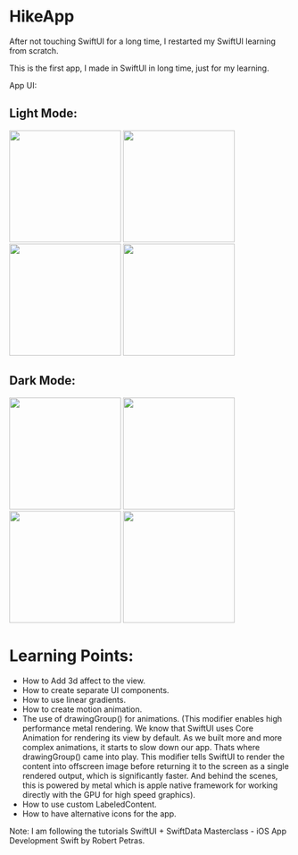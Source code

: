 # HikeApp

After not touching SwiftUI for a long time, I restarted my SwiftUI learning from scratch.

This is the first app, I made in SwiftUI in long time, just for my learning.

App UI:

## Light Mode:

<img src="https://github.com/Saamu02/HikeApp/assets/126147404/f8704c86-5132-4c2f-b007-b87799196a0d" width="200" />
<img src="https://github.com/Saamu02/HikeApp/assets/126147404/b9a368d2-5008-477b-b02b-4f8a31276e2e" width="200" />
<img src="https://github.com/Saamu02/HikeApp/assets/126147404/12c97b06-3295-4772-8fea-59db9ef13f4c" width="200" />
<img src="https://github.com/Saamu02/HikeApp/assets/126147404/304d77d8-91de-48af-8a2f-85638518a327" width="200" />



## Dark Mode:

<img src="https://github.com/Saamu02/HikeApp/assets/126147404/3d68c9f3-cda0-470d-8aac-9346e255f3c2" width="200" />
<img src="https://github.com/Saamu02/HikeApp/assets/126147404/8bacb94e-4d81-4f69-86a5-8fea726d7238" width="200" />
<img src="https://github.com/Saamu02/HikeApp/assets/126147404/382efea7-23a5-447d-98f1-b92bc06dfc3f" width="200" />
<img src="https://github.com/Saamu02/HikeApp/assets/126147404/8048a8b8-3729-4f97-92fa-bbf12a43bd3e" width="200" />


# Learning Points:
- How to Add 3d affect to the view.
- How to create separate UI components.
- How to use linear gradients.
- How to create motion animation.
- The use of drawingGroup() for animations. (This modifier enables high performance metal rendering. We know that SwiftUI uses Core Animation for rendering its view by default. As we built more and more complex animations, it starts to slow down our app. Thats where drawingGroup() came into play. This modifier tells SwiftUI to render the content into offscreen image before returning it to the screen as a single rendered output, which is significantly faster. And behind the scenes, this is powered by metal which is apple native framework for working directly with the GPU for high speed graphics).
- How to use custom LabeledContent.
- How to have alternative icons for the app.

Note: I am following the tutorials SwiftUI + SwiftData Masterclass - iOS App Development Swift by Robert Petras.
